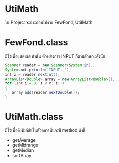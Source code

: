# UtiMath
ใน Project จะประกอบไปด้วย FewFond, UtilMath 
# FewFond.class
มีไว้เพื่อแสดงผลเท่านั้น ตัวอย่างการ INPUT ก็ตามลักษณะดังนั้น
 ```java
Scanner reader = new Scanner(System.in);
System.out.println("INPUT: ");
int x = reader.nextInt();
ArrayList<Double> array = new ArrayList<Double>();
for (int i = 0; i < x; i++) 
{
	array.add(reader.nextDouble());
}
```
# UtiMath.class

มีไว้เพื่อดึงฟังก์ชันในตัวคลาสนั้นจะมี method ดังนี้
- getAverage
- getMidrange
- getMedian
- sortArray
